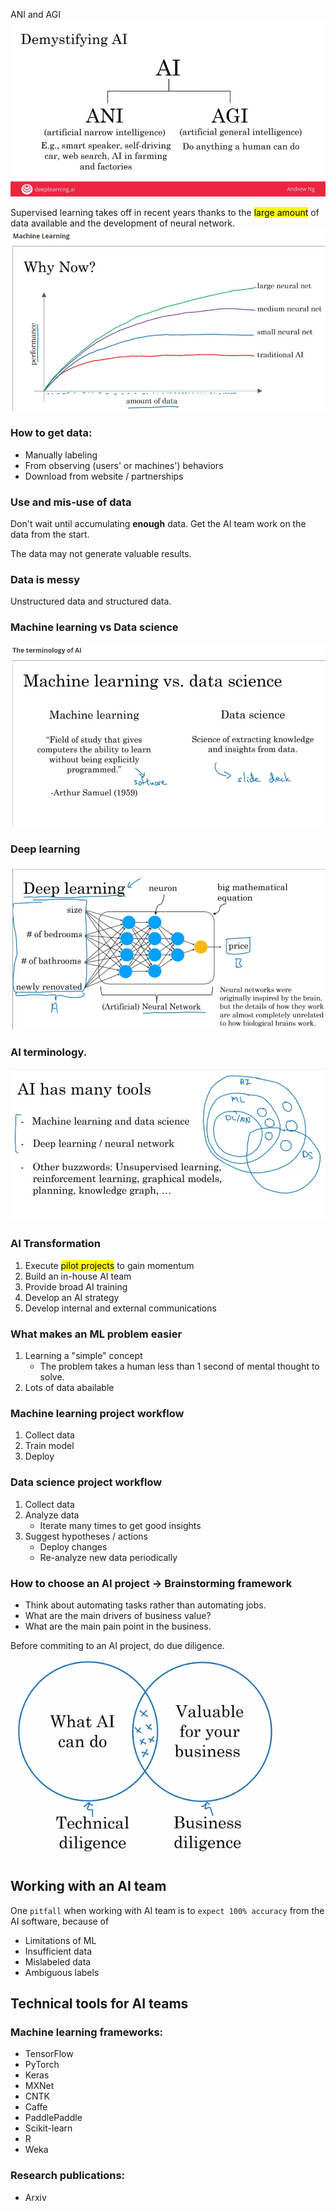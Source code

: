 ANI and AGI
![](ANI%20and%20AGI.png)

Supervised learning takes off in recent years thanks to the <mark>large amount</mark> of data available and the development of neural network.
![](why_now.png)

### How to get data:
* Manually labeling
* From observing (users' or machines') behaviors
* Download from website / partnerships

### Use and mis-use of data
Don't wait until accumulating **enough** data. Get the AI team work on the data from the start.

The data may not generate valuable results.

### Data is messy
Unstructured data and structured data.

### Machine learning vs Data science
![](MLvsDS.png)

### Deep learning
![](deeplearning.png)

### AI terminology.
![](aiterms.png)

### AI Transformation
1. Execute <mark>pilot projects</mark> to gain momentum
2. Build an in-house AI team
3. Provide broad AI training
4. Develop an AI strategy
5. Develop internal and external communications

### What makes an ML problem easier
1. Learning a "simple" concept
   * The problem takes a human less than 1 second of mental thought to solve.
2. Lots of data abailable

### Machine learning project workflow
1. Collect data
2. Train model
3. Deploy

### Data science project workflow
1. Collect data
2. Analyze data
   * Iterate many times to get good insights
3. Suggest hypotheses / actions
   * Deploy changes
   * Re-analyze new data periodically

### How to choose an AI project -> Brainstorming framework
* Think about automating tasks rather than automating jobs.
* What are the main drivers of business value?
* What are the main pain point in the business.

Before commiting to an AI project, do due diligence.
![](due_diligence.png)

## Working with an AI team

One `pitfall` when working with AI team is to `expect 100% accuracy` from the AI software, because of

* Limitations of ML
* Insufficient data
* Mislabeled data
* Ambiguous labels

## Technical tools for AI teams

### Machine learning frameworks:
* TensorFlow
* PyTorch
* Keras
* MXNet
* CNTK
* Caffe
* PaddlePaddle
* Scikit-learn
* R
* Weka

### Research publications:
* Arxiv


